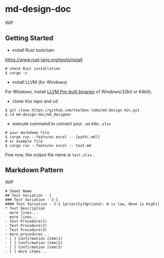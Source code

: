 # md-design-doc
WIP

## Getting Started
- install Rust toolchain

https://www.rust-lang.org/tools/install

```
# check Rust installation
$ cargo -v
```

- install LLVM (for Windows)

For Windows, install [LLVM Pre-built binaries](https://releases.llvm.org/download.html#11.0.0) of Windows(32bit or 64bit).

- clone this repo and cd

```
$ git clone https://github.com/toolbox-labo/md-design-doc.git
$ cd md-design-doc/md_designer
```

- execute command to convert your `.md` into `.xlsx`

```
# your markdown file
$ cargo run --features excel -- [path(.md)]
# or example file
$ cargo run --features excel -- test.md
```

Fow now, the output file name is `test.xlsx` .

## Markdown Pattern

WIP

```
# Sheet Name
## Test Variation - 1
### Test Variation - 2-1
#### Test Variation - 3-1 [priority(Optional: # is low, None is High)]
* Test Description
  more lines...
  more lines...
- Test Procedure(1)
- Test Procedure(2)
- Test Procedure(3)
- more procedures...
- [ ] Confirmation item(1)
- [ ] Confirmation item(2)
- [ ] Confirmation item(3)
- [ ] more items...
```
